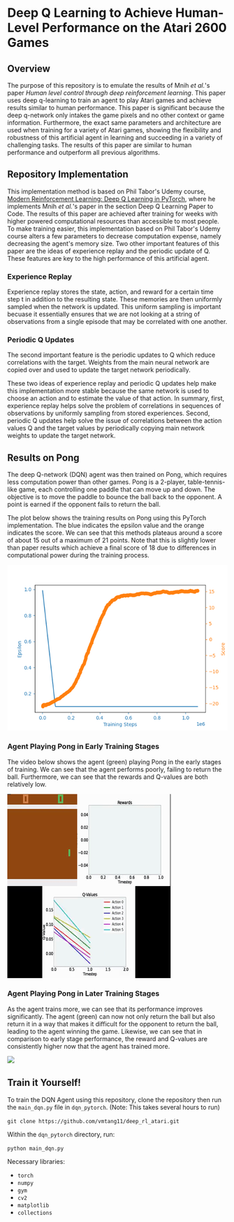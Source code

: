 # Deep Q Learning to Achieve Human-Level Performance on the Atari 2600 Games

## Overview

The purpose of this repository is to emulate the results of Mnih _et al._'s paper _Human level control through deep reinforcement learning_. This paper uses deep q-learning to train an agent to play Atari games and achieve results similar to human performance. This paper is significant because the deep q-network only intakes the game pixels and no other context or game information. Furthermore, the exact same parameters and architecture are used when training for a variety of Atari games, showing the flexibility and robustness of this artificial agent in learning and succeeding in a variety of challenging tasks. The results of this paper are similar to human performance and outperform all previous algorithms. 

## Repository Implementation

This implementation method is based on Phil Tabor's Udemy course, [Modern Reinforcement Learning: Deep Q Learning in PyTorch](https://www.udemy.com/course/deep-q-learning-from-paper-to-code/), where he implements Mnih _et al._'s paper in the section Deep Q Learning Paper to Code. The results of this paper are achieved after training for weeks with higher powered computational resources than accessible to most people. To make training easier, this implementation based on Phil Tabor's Udemy course alters a few parameters to decrease computation expense, namely decreasing the agent's memory size. Two other important features of this paper are the ideas of experience replay and the periodic update of Q. These features are key to the high performance of this artificial agent.

### Experience Replay

Experience replay stores the state, action, and reward for a certain time step t in addition to the resulting state. These memories are then uniformly sampled when the network is updated. This uniform sampling is important becuase it essentially ensures that we are not looking at a string of observations from a single episode that may be correlated with one another. 

### Periodic Q Updates

The second important feature is the periodic updates to Q which reduce correlations with the target. Weights from the main neural network are copied over and used to update the target network periodically. 

These two ideas of experience replay and periodic Q updates help make this implementation more stable because the same network is used to choose an action and to estimate the value of that action. In summary, first, experience replay helps solve the problem of correlations in sequences of observations by uniformly sampling from stored experiences. Second, periodic Q updates help solve the issue of correlations between the action values Q and the target values by periodically copying main network weights to update the target network.

## Results on Pong

The deep Q-network (DQN) agent was then trained on Pong, which requires less computation power than other games. Pong is a 2-player, table-tennis-like game, each controlling one paddle that can move up and down. The objective is to move the paddle to bounce the ball back to the opponent. A point is earned if the opponent fails to return the ball. 

The plot below shows the training results on Pong using this PyTorch implementation. The blue indicates the epsilon value and the orange indicates the score. We can see that this methods plateaus around a score of about 15 out of a maximum of 21 points. Note that this is slightly lower than paper results which achieve a final score of 18 due to differences in computational power during the training process.

![](dqn_pytorch/plots/DQNAgent_PongNoFrameskip-v4_lr0.0001__500games.png)

### Agent Playing Pong in Early Training Stages

The video below shows the agent (green) playing Pong in the early stages of training. We can see that the agent performs poorly, failing to return the ball. Furthermore, we can see that the rewards and Q-values are both relatively low. 

![](videos/pong_early.gif)

### Agent Playing Pong in Later Training Stages

As the agent trains more, we can see that its performance improves significantly. The agent (green) can now not only return the ball but also return it in a way that makes it difficult for the opponent to return the ball, leading to the agent winning the game. Likewise, we can see that in comparison to early stage performance, the reward and Q-values are consistently higher now that the agent has trained more. 

![](videos/pong_end.gif)

## Train it Yourself!

To train the DQN Agent using this repository, clone the repository then run the `main_dqn.py` file in `dqn_pytorch`. (Note: This takes several hours to run)

`git clone https://github.com/vmtang11/deep_rl_atari.git`

Within the `dqn_pytorch` directory, run:

`python main_dqn.py`

Necessary libraries:
- `torch`
- `numpy`
- `gym`
- `cv2`
- `matplotlib`
- `collections`

